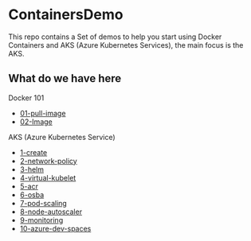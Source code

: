 # ContainersDemo

This repo contains a Set of demos to help you start using Docker Containers and AKS (Azure Kubernetes Services), the main focus is the AKS.

## What do we have here

Docker 101

- [01-pull-image](./src/docker/01-pull_image/README.md)
- [02-Image](./src/docker/02-Image/README.md)

AKS (Azure Kubernetes Service)

- [1-create](./src/aks/1-create/create-aks.sh)
- [2-network-policy](./src/aks/2-network-policy/README.md)
- [3-helm](./src/aks/3-helm/README.md)
- [4-virtual-kubelet](./src/aks/4-virtual-kubelet/README.md)
- [5-acr](./src/aks/5-acr/README.md)
- [6-osba](./src/aks/6-osba/README.md)
- [7-pod-scaling](./src/aks/7-pod-scaling/README.md)
- [8-node-autoscaler](./src/aks/8-node-autoscaler/README.md)
- [9-monitoring](./src/aks/9-monitoring/README.md)
- [10-azure-dev-spaces](./src/aks/10-azure-dev-spaces/README.md)